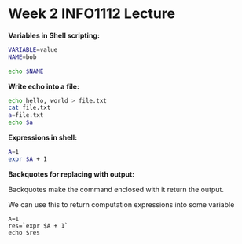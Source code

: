 # Week 2 INFO1112 Lecture

**Variables in Shell scripting:**

```sh
VARIABLE=value
NAME=bob

echo $NAME
```

**Write echo into a file:**

```sh
echo hello, world > file.txt
cat file.txt
a=file.txt
echo $a
```

**Expressions in shell:**

```sh
A=1
expr $A + 1
```

**Backquotes for replacing with output:**

Backquotes make the command enclosed with it return the output.

We can use this to return computation expressions into some variable

```
A=1
res=`expr $A + 1`
echo $res
```

